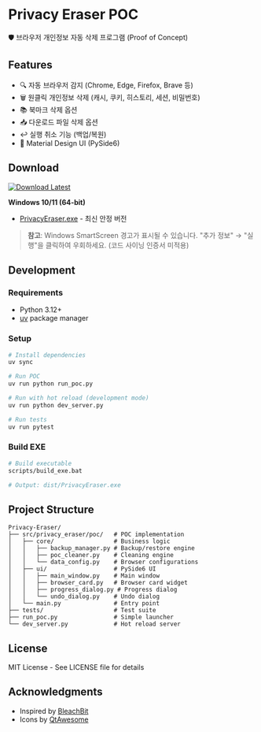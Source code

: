 # Privacy Eraser POC

🛡️ 브라우저 개인정보 자동 삭제 프로그램 (Proof of Concept)

## Features

- 🔍 자동 브라우저 감지 (Chrome, Edge, Firefox, Brave 등)
- 🗑️ 원클릭 개인정보 삭제 (캐시, 쿠키, 히스토리, 세션, 비밀번호)
- 📚 북마크 삭제 옵션
- 📥 다운로드 파일 삭제 옵션
- ↩️ 실행 취소 기능 (백업/복원)
- 🎨 Material Design UI (PySide6)

## Download

[![Download Latest](https://img.shields.io/github/v/release/seolcoding/Privacy-Eraser?label=Download&style=for-the-badge)](https://github.com/seolcoding/Privacy-Eraser/releases/latest)

**Windows 10/11 (64-bit)**
- [PrivacyEraser.exe](https://github.com/seolcoding/Privacy-Eraser/releases/latest/download/PrivacyEraser.exe) - 최신 안정 버전

> **참고**: Windows SmartScreen 경고가 표시될 수 있습니다. "추가 정보" → "실행"을 클릭하여 우회하세요. (코드 사이닝 인증서 미적용)

## Development

### Requirements

- Python 3.12+
- [uv](https://github.com/astral-sh/uv) package manager

### Setup

```bash
# Install dependencies
uv sync

# Run POC
uv run python run_poc.py

# Run with hot reload (development mode)
uv run python dev_server.py

# Run tests
uv run pytest
```

### Build EXE

```bash
# Build executable
scripts/build_exe.bat

# Output: dist/PrivacyEraser.exe
```

## Project Structure

```
Privacy-Eraser/
├── src/privacy_eraser/poc/   # POC implementation
│   ├── core/                 # Business logic
│   │   ├── backup_manager.py # Backup/restore engine
│   │   ├── poc_cleaner.py    # Cleaning engine
│   │   └── data_config.py    # Browser configurations
│   ├── ui/                   # PySide6 UI
│   │   ├── main_window.py    # Main window
│   │   ├── browser_card.py   # Browser card widget
│   │   ├── progress_dialog.py # Progress dialog
│   │   └── undo_dialog.py    # Undo dialog
│   └── main.py               # Entry point
├── tests/                    # Test suite
├── run_poc.py                # Simple launcher
└── dev_server.py             # Hot reload server
```

## License

MIT License - See LICENSE file for details

## Acknowledgments

- Inspired by [BleachBit](https://www.bleachbit.org/)
- Icons by [QtAwesome](https://github.com/spyder-ide/qtawesome)
